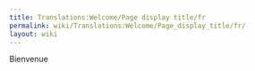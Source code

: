 ```yaml
---
title: Translations:Welcome/Page display title/fr
permalink: wiki/Translations:Welcome/Page_display_title/fr/
layout: wiki
---
```


Bienvenue
